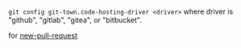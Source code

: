 `git config git-town.code-hosting-driver <driver>` where driver is "github",
"gitlab", "gitea", or "bitbucket".

for [new-pull-request](../commands/new-pull-request.md)
